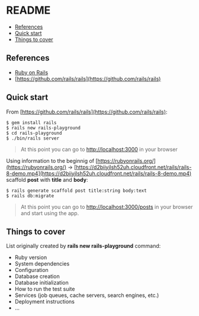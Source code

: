 # README

- [References](#references)
- [Quick start](#quick-start)
- [Things to cover](#things-to-cover)

## References

- [Ruby on Rails](https://rubyonrails.org/)
- [https://github.com/rails/rails](https://github.com/rails/rails)

## Quick start

From [https://github.com/rails/rails](https://github.com/rails/rails):
```
$ gem install rails
$ rails new rails-playground
$ cd rails-playground
$ ./bin/rails server
```
> At this point you can go to [http://localhost:3000](http://localhost:3000) in your browser

Using information to the beginnig of [https://rubyonrails.org/](https://rubyonrails.org/) → [https://d2biiyjlsh52uh.cloudfront.net/rails/rails-8-demo.mp4](https://d2biiyjlsh52uh.cloudfront.net/rails/rails-8-demo.mp4) scaffold **post** with **title** and **body**:
```
$ rails generate scaffold post title:string body:text
$ rails db:migrate
```
> At this point you can go to [http://localhost:3000/posts](http://localhost:3000/posts) in your browser and start using the app.

## Things to cover

List originally created by **rails new rails-playground** command:

* Ruby version
* System dependencies
* Configuration
* Database creation
* Database initialization
* How to run the test suite
* Services (job queues, cache servers, search engines, etc.)
* Deployment instructions
* ...
